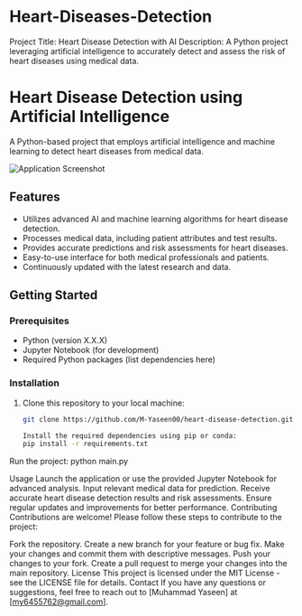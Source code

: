 # Heart-Diseases-Detection
Project Title: Heart Disease Detection with AI  Description:  A Python project leveraging artificial intelligence to accurately detect and assess the risk of heart diseases using medical data.

# Heart Disease Detection using Artificial Intelligence

A Python-based project that employs artificial intelligence and machine learning to detect heart diseases from medical data.

![Application Screenshot](screenshot.png)

## Features

- Utilizes advanced AI and machine learning algorithms for heart disease detection.
- Processes medical data, including patient attributes and test results.
- Provides accurate predictions and risk assessments for heart diseases.
- Easy-to-use interface for both medical professionals and patients.
- Continuously updated with the latest research and data.

## Getting Started

### Prerequisites

- Python (version X.X.X)
- Jupyter Notebook (for development)
- Required Python packages (list dependencies here)

### Installation

1. Clone this repository to your local machine:

   ```bash
   git clone https://github.com/M-Yaseen00/heart-disease-detection.git

   Install the required dependencies using pip or conda:
   pip install -r requirements.txt
Run the project:
python main.py

Usage
Launch the application or use the provided Jupyter Notebook for advanced analysis.
Input relevant medical data for prediction.
Receive accurate heart disease detection results and risk assessments.
Ensure regular updates and improvements for better performance.
Contributing
Contributions are welcome! Please follow these steps to contribute to the project:

Fork the repository.
Create a new branch for your feature or bug fix.
Make your changes and commit them with descriptive messages.
Push your changes to your fork.
Create a pull request to merge your changes into the main repository.
License
This project is licensed under the MIT License - see the LICENSE file for details.
Contact
If you have any questions or suggestions, feel free to reach out to [Muhammad Yaseen] at [my6455762@gmail.com].
